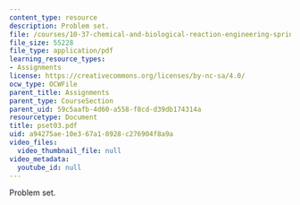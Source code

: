 ```yaml
---
content_type: resource
description: Problem set.
file: /courses/10-37-chemical-and-biological-reaction-engineering-spring-2007/a94275ae10e367a18928c276904f8a9a_pset03.pdf
file_size: 55228
file_type: application/pdf
learning_resource_types:
- Assignments
license: https://creativecommons.org/licenses/by-nc-sa/4.0/
ocw_type: OCWFile
parent_title: Assignments
parent_type: CourseSection
parent_uid: 59c5aafb-4d60-a558-f8cd-d39db174314a
resourcetype: Document
title: pset03.pdf
uid: a94275ae-10e3-67a1-8928-c276904f8a9a
video_files:
  video_thumbnail_file: null
video_metadata:
  youtube_id: null
---
```

Problem set.